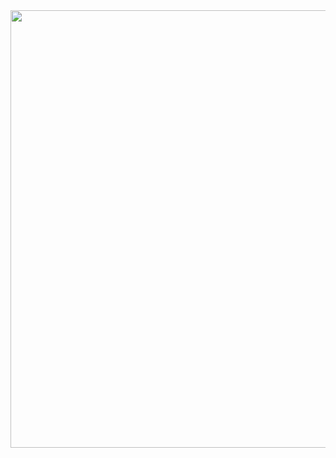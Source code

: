 <img align="centre" src="https://static.sciencelearn.org.nz/images/images/000/002/273/embed/Cell-featuring-mitochondria20161028-31199-144bq9m.jpg" width="700"/>
